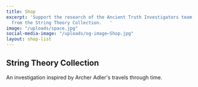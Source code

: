```yaml
---
title: Shop
excerpt: 'Support the research of the Ancient Truth Investigators team with your purchase
  from the String Theory Collection.   '
image: "/uploads/space.jpg"
social-media-image: "/uploads/og-image—Shop.jpg"
layout: shop-list
---
```


## String Theory Collection

An investigation inspired by Archer Adler's travels through time. 